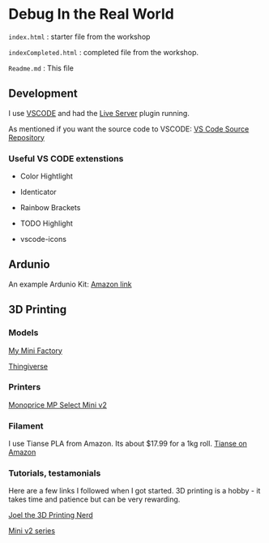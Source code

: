 # Debug In the Real World

`index.html` : starter file from the workshop

`indexCompleted.html` : completed file from the workshop.

`Readme.md` : This file

## Development

I use [VSCODE](https://code.visualstudio.com/) and had the [Live Server](https://github.com/ritwickdey/vscode-live-server) plugin running.

As mentioned if you want the source code to VSCODE:
[VS Code Source Repository](https://github.com/Microsoft/vscode/)

### Useful VS CODE extenstions

* Color Hightlight

* Identicator

* Rainbow Brackets

* TODO Highlight

* vscode-icons

## Ardunio

An example Ardunio Kit: 
[Amazon link](https://www.amazon.com/ELEGOO-Project-Starter-Arduino-Mega2560/dp/B01GEEWIPA/ref=asc_df_B01GEEWIPA/?tag=hyprod-20&linkCode=df0&hvadid=309779531175&hvpos=1o5&hvnetw=g&hvrand=1012531096317118078&hvpone=&hvptwo=&hvqmt=&hvdev=c&hvdvcmdl=&hvlocint=&hvlocphy=9018790&hvtargid=pla-568630327591&psc=1&tag=&ref=&adgrpid=62412137260&hvpone=&hvptwo=&hvadid=309779531175&hvpos=1o5&hvnetw=g&hvrand=1012531096317118078&hvqmt=&hvdev=c&hvdvcmdl=&hvlocint=&hvlocphy=9018790&hvtargid=pla-568630327591)

## 3D Printing

### Models

[My Mini Factory](https://www.myminifactory.com/)

[Thingiverse](https://www.thingiverse.com/)

### Printers

[Monoprice MP Select Mini v2](https://www.monoprice.com/product?c_id=107&cp_id=10724&cs_id=1072403&p_id=15365&seq=1&format=2)

### Filament

I use Tianse PLA from Amazon.  Its about $17.99 for a 1kg roll.
[Tianse on Amazon](https://www.amazon.com/TIANSE-Printer-Filament-Dimensional-Accuracy/dp/B01N23870J/ref=sr_1_4?ie=UTF8&qid=1529682015&sr=8-4&keywords=PLA+Tianse)

### Tutorials, testamonials

Here are a few links I followed when I got started.  3D printing is a hobby - it takes time and patience but can be very rewarding.

[Joel the 3D Printing Nerd](https://www.youtube.com/channel/UC_7aK9PpYTqt08ERh1MewlQ)

[Mini v2 series](https://www.youtube.com/watch?v=hN-_rRixFcA&list=PLo9XAhOiOzEX9BzHid9t6wK1uLz8vkp3F)
